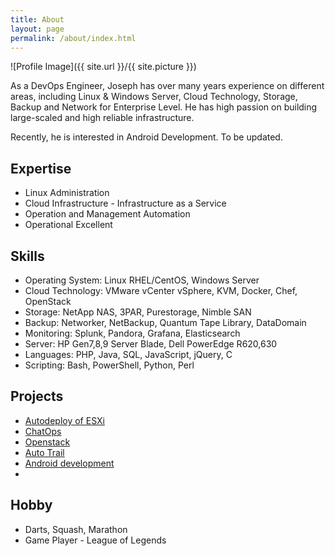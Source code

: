 ```yaml
---
title: About
layout: page
permalink: /about/index.html
---
```

![Profile Image]({{ site.url }}/{{ site.picture }})

<p>
As a DevOps Engineer, Joseph has over many years experience on different areas, including Linux & Windows Server, Cloud Technology, Storage, Backup and Network for Enterprise Level. He has high passion on building large-scaled and high reliable infrastructure.</p>
<p> 
Recently, he is interested in Android Development. To be updated.
</p>

<h2>Expertise</h2>

<ul class="skill-list">
	<li>Linux Administration</li>
	<li>Cloud Infrastructure - Infrastructure as a Service</li>
	<li>Operation and Management Automation</li>
    <li>Operational Excellent</li>
</ul>

<h2>Skills</h2>

<ul class="skill-list">
	<li>Operating System:  	Linux RHEL/CentOS, Windows Server </li>
	<li>Cloud Technology: 	VMware vCenter vSphere, KVM, Docker, Chef, OpenStack</li>
	<li>Storage: 		NetApp NAS, 3PAR, Purestorage, Nimble SAN</li>
	<li>Backup:  	Networker, NetBackup, Quantum Tape Library, DataDomain</li>
	<li>Monitoring: 		Splunk, Pandora, Grafana, Elasticsearch</li>
	<li>Server: 		HP Gen7,8,9 Server Blade, Dell PowerEdge R620,630</li>
	<li>Languages: 		PHP, Java, SQL, JavaScript, jQuery, C</li>
	<li>Scripting: 		Bash, PowerShell, Python, Perl</li>
</ul>

<h2>Projects</h2>

<ul>
	<li><a href="https://github.com/">Autodeploy of ESXi</a></li>
	<li><a href="https://github.com/">ChatOps</a></li>
	<li><a href="https://github.com/">Openstack</a></li>
    <li><a href="">Auto Trail</a></li>
    <li><a href="">Android development</a><li>
</ul>

<h2>Hobby</h2>

<ul>
	<li>Darts, Squash, Marathon</li>
	<li>Game Player - League of Legends</li>
</ul>
